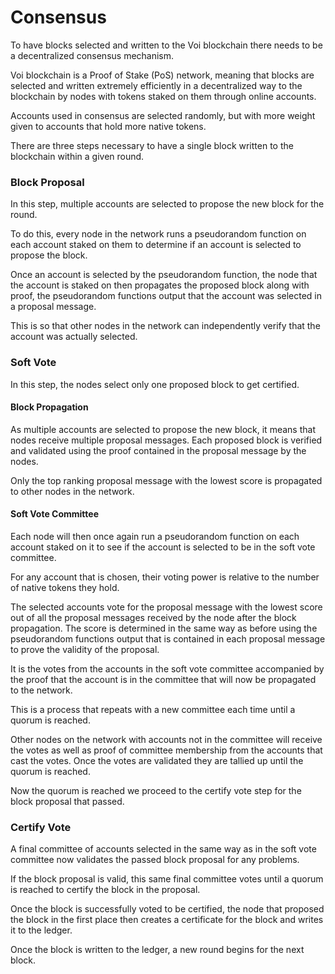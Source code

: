# Consensus

To have blocks selected and written to the Voi blockchain there needs to be a decentralized consensus mechanism.

Voi blockchain is a Proof of Stake (PoS) network,
meaning that blocks are selected
and written extremely efficiently in a decentralized way to the blockchain by nodes with tokens
staked on them through online accounts.

Accounts used in consensus are selected randomly, but with more weight given to accounts that hold more native tokens.

There are three steps necessary to have a single block written to the blockchain within a given round.


### Block Proposal

In this step, multiple accounts are selected to propose the new block for the round.

To do this,
every node in the network runs a pseudorandom function on each account
staked on them to determine if an account is selected to propose the block.

Once an account is selected by the pseudorandom function,
the node that the account is staked on then propagates the proposed block along with proof,
the pseudorandom functions output that the account was selected in a proposal message.

This is so that other nodes in the network can independently verify that the account was actually selected.

### Soft Vote

In this step, the nodes select only one proposed block to get certified.

#### Block Propagation

As multiple accounts are selected to propose the new block, it means that nodes receive multiple proposal messages.
Each proposed block is verified and validated using the proof contained in the proposal message by the nodes.

Only the top ranking proposal message with the lowest score is propagated to other nodes in the network.


#### Soft Vote Committee

Each node will then once again run a pseudorandom function on each account staked on it to see if the account is selected to be in the soft vote committee.

For any account that is chosen, their voting power is relative to the number of native tokens they hold.

The selected accounts vote for the proposal message with the lowest score out of all the proposal messages received by the node after the block propagation. The score is determined in the same way as before using the pseudorandom functions output that is contained in each proposal message to prove the validity of the proposal.

It is the votes from the accounts in the soft vote committee accompanied by the proof that the account is in the committee that will now be propagated to the network.

This is a process that repeats with a new committee each time until a quorum is reached.

Other nodes on the network with accounts not in the committee will receive the votes as well as proof of committee membership from the accounts that cast the votes. Once the votes are validated they are tallied up until the quorum is reached.

Now the quorum is reached we proceed to the certify vote step for the block proposal that passed.


### Certify Vote

A final committee of accounts selected in the same way as in the soft vote committee now validates the passed block proposal for any problems.

If the block proposal is valid,
this same final committee votes until a quorum is reached to certify the block in the proposal.

Once the block is successfully voted to be certified,
the node that proposed the block in the first place then creates a certificate for the block
and writes it to the ledger.

Once the block is written to the ledger, a new round begins for the next block.
